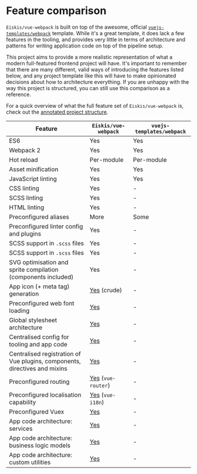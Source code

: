 
# Feature comparison

`Eiskis/vue-webpack` is built on top of the awesome, official [`vuejs-templates/webpack`](https://github.com/vuejs-templates/webpack) template. While it's a great template, it does lack a few features in the tooling, and provides very little in terms of architecture and patterns for writing application code on top of the pipeline setup.

This project aims to provide a more realistic representation of what a modern full-featured frontend project will have. It's important to remember that there are many different, valid ways of introducing the features listed below, and any project template like this will have to make opinionated decisions about how to architecture everything. If you are unhappy with the way this project is structured, you can still use this comparison as a reference.

For a quick overview of what the full feature set of `Eiskis/vue-webpack` is, check out the [annotated project structure](project-structure.md).

|Feature|`Eiskis/vue-webpack`|`vuejs-templates/webpack`
| -- | -- | -- |
|ES6|Yes|Yes
|Webpack 2|Yes|Yes
|Hot reload|Per-module|Per-module
|Asset minification|Yes|Yes
|JavaScript linting|Yes|Yes
|CSS linting|Yes|-
|SCSS linting|Yes|-
|HTML linting|Yes|-
|Preconfigured aliases|More|Some
|Preconfigured linter config and plugins|Yes|-
|SCSS support in `.scss` files|Yes|-
|SCSS support in `.scss` files|Yes|-
|SVG optimisation and sprite compilation (components included)|Yes|-
|App icon (+ meta tag) generation|[Yes](pipeline/app-icons.md) (crude)|-
|Preconfigured web font loading|[Yes](https://github.com/Eiskis/vue-webpack/tree/master/src/styles/webfonts)|-
|Global stylesheet architecture|[Yes](../stylesheets/stylesheet/architecture.md)|-
|Centralised config for tooling and app code|[Yes](https://github.com/Eiskis/vue-webpack/tree/master/src/config)|-
|Centralised registration of Vue plugins, components, directives and mixins|[Yes](https://github.com/Eiskis/vue-webpack/tree/master/src/main.js)|-
|Preconfigured routing|[Yes](ui/routing.md) (`vue-router`)|-
|Preconfigured localisation capability|[Yes](ui/localisation.md) (`vue-i18n`)|-
|Preconfigured Vuex|[Yes](app/vuex.md)|-
|App code architecture: services|[Yes](https://github.com/Eiskis/vue-webpack/tree/master/src/services)|-
|App code architecture: business logic models|[Yes](https://github.com/Eiskis/vue-webpack/tree/master/src/models)|-
|App code architecture: custom utilities|[Yes](https://github.com/Eiskis/vue-webpack/tree/master/src/utilities)|-
